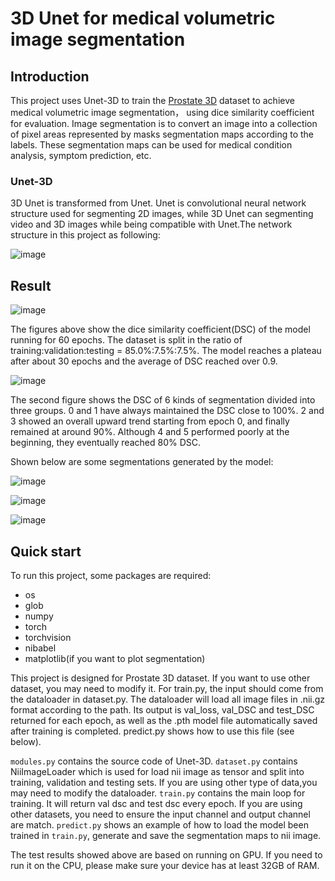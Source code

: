 # 3D Unet for medical volumetric image segmentation

## Introduction
This project uses Unet-3D to train the [Prostate 3D](https://data.csiro.au/collection/csiro:51392v2) dataset to achieve medical volumetric image segmentation， using dice similarity coefficient for evaluation. Image segmentation is to convert an image into a collection of pixel areas represented by masks segmentation maps according to the labels. These segmentation maps can be used for medical condition analysis, symptom prediction, etc.

### Unet-3D
3D Unet is transformed from Unet. Unet is convolutional neural network structure used for segmenting 2D images, while 3D Unet can segmenting video and 3D images while being compatible with Unet.The network structure in this project as following:

![image](https://github.com/Cipher0x0/PatternAnalysis-2023/assets/57138168/b2c6ddf4-d5af-4272-9ec5-c3e45f17c0a6)

## Result
![image](https://github.com/Cipher0x0/PatternAnalysis-2023/assets/57138168/30fdb544-5b8b-4243-9654-3d72c37193d3)


The figures above show the dice similarity coefficient(DSC) of the model running for 60 epochs. The dataset is split in the ratio of training:validation:testing = 85.0%:7.5%:7.5%. The model reaches a plateau after about 30 epochs and the average of DSC reached over 0.9. 

![image](https://github.com/Cipher0x0/PatternAnalysis-2023/assets/57138168/342dd974-0515-44fd-965a-b60b93371674)

The second figure shows the DSC of 6 kinds of segmentation divided into three groups. 0 and 1 have always maintained the DSC close to 100%. 2 and 3 showed an overall upward trend starting from epoch 0, and finally remained at around 90%. Although 4 and 5 performed poorly at the beginning, they eventually reached 80% DSC.

Shown below are some segmentations generated by the model:

![image](https://github.com/Cipher0x0/PatternAnalysis-2023/assets/57138168/e349e54c-559b-48ef-b092-624a3830497b)

![image](https://github.com/Cipher0x0/PatternAnalysis-2023/assets/57138168/d5a38267-0dab-420d-a186-c07ca972262c)

![image](https://github.com/Cipher0x0/PatternAnalysis-2023/assets/57138168/073211a4-2658-4ac8-9de6-1e6e30b21f3e)

## Quick start
To run this project, some packages are required:
 - os
 - glob
 - numpy
 - torch
 - torchvision
 - nibabel
 - matplotlib(if you want to plot segmentation)

This project is designed for Prostate 3D dataset. If you want to use other dataset, you may need to modify it. For train.py, the input should come from the dataloader in dataset.py. The dataloader will load all image files in .nii.gz format according to the path. Its output is val_loss, val_DSC and test_DSC returned for each epoch, as well as the .pth model file automatically saved after training is completed. predict.py shows how to use this file (see below).

`modules.py` contains the source code of Unet-3D.
`dataset.py` contains NiiImageLoader which is used for load nii image as tensor and split into training, validation and testing sets. If you are using other type of data,you may need to modify the dataloader.
`train.py` contains the main loop for training. It will return val dsc and test dsc every epoch. If you are using other datasets, you need to ensure the input channel and output channel are match.
`predict.py` shows an example of how to load the model been trained in `train.py`, generate and save the segmentation maps to nii image.

The test results showed above are based on running on GPU. If you need to run it on the CPU, please make sure your device has at least 32GB of RAM.

